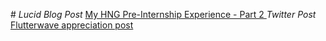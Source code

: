 #<Heading>
*Lucid Blog Post* [My HNG Pre-Internship Experience - Part 2 ](https://lucid.blog/mawhizzle/post/1566578279)
*Twitter Post* [Flutterwave appreciation post](https://twitter.com/Mawhizzle/status/1164982627826327552)
